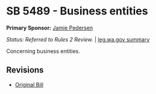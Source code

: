# SB 5489 - Business entities
**Primary Sponsor:** [Jamie Pedersen](/person/leg/jamie.pedersen.md)

*Status: Referred to Rules 2 Review.* | [leg.wa.gov summary](https://app.leg.wa.gov/billsummary?BillNumber=5489&Year=2021)

Concerning business entities.

## Revisions
* [Original Bill](1/)